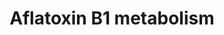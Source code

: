 ---
annotations:
- id: PW:0001366
  parent: classic metabolic pathway
  type: Pathway Ontology
  value: aflatoxin metabolic pathway
authors:
- MaintBot
- Thomas
- Egonw
- Christine Chichester
- Khanspers
citedin: ''
communities: []
description: 'Aflatoxins are naturally occurring [mycotoxins](https://en.wikipedia.org/wiki/Mycotoxin)
  that are produced by many species of [Aspergillus](https://en.wikipedia.org/wiki/Aspergillus),
  a [fungus](https://en.wikipedia.org/wiki/Fungus), most notably [Aspergillus flavus](https://en.wikipedia.org/wiki/Aspergillus_flavus)
  and [Aspergillus parasiticus](https://en.wikipedia.org/wiki/Aspergillus_parasiticus).
  After entering the body, aflatoxins are metabolized by the liver to a reactive intermediate,
  aflatoxin M<sub>1</sub>, an [epoxide](https://en.wikipedia.org/wiki/Epoxide). Aflatoxin
  B1 is considered the most toxic and is produced by both Aspergillus flavus and Aspergillus
  parasiticus.  Source: [Wikipedia](https://en.wikipedia.org/wiki/Aflatoxin)'
last-edited: 2025-02-27
ndex: null
organisms:
- Equus caballus
redirect_from:
- /index.php/Pathway:WP1217
- /instance/WP1217
- /instance/WP1217_r136898
revision: r136898
schema-jsonld:
- '@context': https://schema.org/
  '@id': https://wikipathways.github.io/pathways/WP1217.html
  '@type': Dataset
  creator:
    '@type': Organization
    name: WikiPathways
  description: 'Aflatoxins are naturally occurring [mycotoxins](https://en.wikipedia.org/wiki/Mycotoxin)
    that are produced by many species of [Aspergillus](https://en.wikipedia.org/wiki/Aspergillus),
    a [fungus](https://en.wikipedia.org/wiki/Fungus), most notably [Aspergillus flavus](https://en.wikipedia.org/wiki/Aspergillus_flavus)
    and [Aspergillus parasiticus](https://en.wikipedia.org/wiki/Aspergillus_parasiticus).
    After entering the body, aflatoxins are metabolized by the liver to a reactive
    intermediate, aflatoxin M<sub>1</sub>, an [epoxide](https://en.wikipedia.org/wiki/Epoxide).
    Aflatoxin B1 is considered the most toxic and is produced by both Aspergillus
    flavus and Aspergillus parasiticus.  Source: [Wikipedia](https://en.wikipedia.org/wiki/Aflatoxin)'
  keywords:
  - Aflatoxin B1 8,9-dihydrodiol
  - Aflatoxin B1 exo-8,9-epoxide
  - Aflatoxin B1 exo-8,9-epoxide-GSH
  - Aflatoxin M1
  - Aflatoxin Q1
  - XP_001489035.1
  - XP_001489453.1
  - XP_001493936.1
  - XP_001917301.1
  - aflatoxin B1
  license: CC0
  name: Aflatoxin B1 metabolism
seo: CreativeWork
title: Aflatoxin B1 metabolism
wpid: WP1217
---